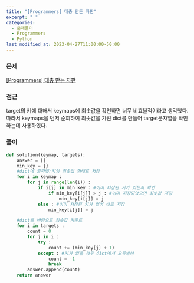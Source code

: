 ```yaml
---
title: "[Programmers] 대충 만든 자판"
excerpt: " "
categories:
  - 문제풀이
  - Programmers
  - Python
last_modified_at: 2023-04-27T11:00:00-50:00
---
```


### 문제

[[Programmers] 대충 만든 자판](https://school.programmers.co.kr/learn/courses/30/lessons/160586)

### 접근

target의 키에 대해서 keymaps에 최솟값을 확인하면 너무 비효율적이라고 생각했다. 따라서 keymaps을 먼저 순회하여 최솟값을 가진 dict를 만들어 target문자열을 확인하는데 사용하였다.

### 풀이

```python
def solution(keymap, targets):
    answer = []
    min_key = {}
    #dict에 알파벳:키의 최솟값 형태로 저장
    for i in keymap :
        for j in range(len(i)) :
            if i[j] in min_key : #이미 저장된 키가 있는지 확인
                if min_key[i[j]] > j : #이미 저장되었으면 최솟값 저장
                    min_key[i[j]] = j
            else : #이미 저장된 키가 없어 바로 저장
                min_key[i[j]] = j

    #dict를 바탕으로 최솟값 카운트
    for i in targets :
        count = 0
        for j in i :
            try :
                count += (min_key[j] + 1)
            except : #키가 없을 경우 dict에서 오류발생
                count = -1
                break
        answer.append(count)
    return answer
```
